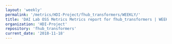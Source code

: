 ```yaml
---
layout: 'weekly'
permalink: '/metrics/HDI-Project/fhub_transformers/WEEKLY/'
title: 'DAI Lab OSS Metrics Metrics report for fhub_transformers | WEEKLY-REPORT-2018-11-18'
organization: 'HDI-Project'
repository: 'fhub_transformers'
current_date: '2018-11-18'
---
```

